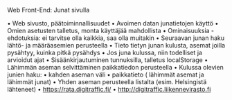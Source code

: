Web Front-End: Junat sivulla

• Web sivusto, päätoiminnallisuudet
    • Avoimen datan junatietojen käyttö
    • Omien asetusten talletus, monta käyttäjää mahdollista
• Ominaisuuksia - ehdotuksia: ei tarvitse olla kaikkia, saa olla muitakin
    • Seuraavan junan haku lähtö- ja määräasemien perusteella
    • Tieto tietyn junan kulusta, asemat joilla pysähtyy, kuinka pitkä pysähdys
        • Jos juna kulussa, niin todelliset ja arvioidut ajat
    • Sisäänkirjautuminen tunnuksilla, talletus localStorage
    • Lähimmän aseman selvittäminen paikkatiedon perusteella
    • Kulussa olevien junien haku:
        • kahden aseman väli
        • paikkatieto ( lähimmät asemat ja lähimmät junat)
        • Yhden aseman perusteella listalta (esim. Helsingistä lähteneet)
• https://rata.digitraffic.fi/
• http://digitraffic.liikennevirasto.fi

